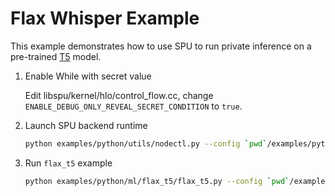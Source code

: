 # Flax Whisper Example

This example demonstrates how to use SPU to run private inference on a pre-trained
[T5](https://huggingface.co/docs/transformers/model_doc/t5#transformers.FlaxT5ForConditionalGeneration) model.

1. Enable While with secret value

    Edit libspu/kernel/hlo/control_flow.cc, change `ENABLE_DEBUG_ONLY_REVEAL_SECRET_CONDITION` to `true`.

2. Launch SPU backend runtime

    ```sh
    python examples/python/utils/nodectl.py --config `pwd`/examples/python/ml/flax_t5/3pc.json up
    ```

3. Run `flax_t5` example

    ```sh
    python examples/python/ml/flax_t5/flax_t5.py --config `pwd`/examples/python/ml/flax_t5/3pc.json
    ```
